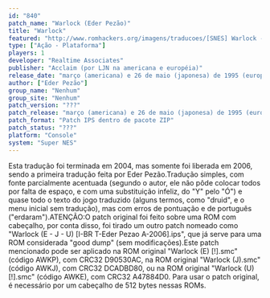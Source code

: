 ```yaml
---
id: "840"
patch_name: "Warlock (Eder Pezão)"
title: "Warlock"
featured: "http://www.romhackers.org/imagens/traducoes/[SNES] Warlock - Eder Pezao - 1.png"
type: ["Ação - Plataforma"]
players: 1
developer: "Realtime Associates"
publisher: "Acclaim (por LJN na americana e européia)"
release_date: "março (americana) e 26 de maio (japonesa) de 1995 (européia)"
author: ["Eder Pezão"]
group_name: "Nenhum"
group_site: "Nenhum"
patch_version: "???"
patch_release: "março (americana) e 26 de maio (japonesa) de 1995 (européia)"
patch_format: "Patch IPS dentro de pacote ZIP"
patch_status: "???"
platform: "Console"
system: "Super NES"
---
```


Esta tradução foi terminada em 2004, mas somente foi liberada em 2006, sendo a primeira tradução feita por Eder Pezão.Tradução simples, com fonte parcialmente acentuada (segundo o autor, ele não pôde colocar todos por falta de espaço, e com uma substituição infeliz, do "Y" pelo "Ó") e quase todo o texto do jogo traduzido (alguns termos, como "druid", e o menu inicial sem tradução), mas com erros de pontuação e de português ("erdaram").ATENÇÃO:O patch original foi feito sobre uma ROM com cabeçalho, por conta disso, foi tirado um outro patch nomeado como "Warlock (E - J - U) [I-BR T-Eder Pezao A-2006].ips", que já serve para uma ROM considerada "good dump" (sem modificações).Este patch mencionado pode ser aplicado na ROM original "Warlock (E) [!].smc" (código AWKP), com CRC32 D90530AC, na ROM original "Warlock (J).smc" (código AWKJ), com CRC32 DCADBD80, ou na ROM original "Warlock (U) [!].smc" (código AWKE), com CRC32 A47884D0. Para usar o patch original, é necessário por um cabeçalho de 512 bytes nessas ROMs.